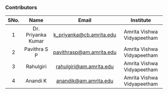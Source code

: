### Contributors

| SNo. |        Name        |          Email           |         Institute          |
| :--: | :----------------: | :----------------------: | :------------------------: | 
|  1   | Dr. Priyanka Kumar | k_priyanka@cb.amrita.edu | Amrita Vishwa Vidyapeetham |
|  2   |    Pavithra S P    | pavithrasp@am.amrita.edu | Amrita Vishwa Vidyapeetham |          |    
|  3   |     Rahulgiri      | rahulgiri@am.amrita.edu  | Amrita Vishwa Vidyapeetham |   
|  4   |      Anandi K      |  anandik@am.amrita.edu   | Amrita Vishwa Vidyapeetham | 




